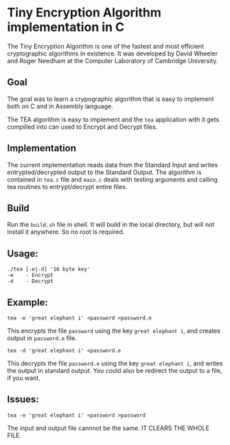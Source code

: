 # Tiny Encryption Algorithm implementation in C

The Tiny Encryption Algorithm is one of the fastest and most efficient 
cryptographic algorithms in existence. It was developed by David Wheeler and 
Roger Needham at the Computer Laboratory of Cambridge University. 

## Goal

The goal was to learn a crypographic algorithm that is easy to implement both
on C and in Assembly language.

The TEA algorithm is easy to implement and the `tea` application with it gets
compilled into can used to Encrypt and Decrypt files.

## Implementation

The current implementation reads data from the Standard Input and writes
entrypted/decrypted output to the Standard Output. The algorithm is contained
in `tea.c` file and `main.c` deals with testing arguments and calling tea
routines to entrypt/decrypt entire files.

## Build

Run the `build.sh` file in shell. It will build in the local directory, but
will not install it anywhere. So no root is required.

## Usage:

```
./tea [-e|-d] '16 byte key'
-e    - Encrypt
-d    - Decrypt
```

## Example:

```
tea -e 'great elephant i' <password >password.e
```
This encrypts the file `password` using the key `great elephant i`, and creates
output in `password.e` file.

```
tea -d 'great elephant i' <password.e
```
This decrypts the file `password.e` using the key `great elephant i`, and
writes the output in standard output. You could also be redirect the output to
a file, if you want.

## Issues:

```
tea -e 'great elephant i' <password >password
```

The input and output file cannnot be the same. IT CLEARS THE WHOLE FILE.


